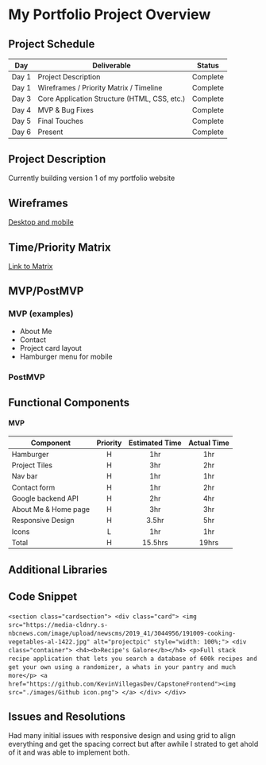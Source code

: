 # My Portfolio Project Overview

## Project Schedule

|  Day | Deliverable | Status
|---|---| ---|
|Day 1| Project Description | Complete
|Day 1| Wireframes / Priority Matrix / Timeline | Complete
|Day 3| Core Application Structure (HTML, CSS, etc.) | Complete
|Day 4| MVP & Bug Fixes | Complete
|Day 5| Final Touches | Complete
|Day 6| Present | Complete

## Project Description

Currently building version 1 of my portfolio website

## Wireframes

[Desktop and mobile](https://imgur.com/a/jWNrnMc)

## Time/Priority Matrix

[Link to Matrix](https://imgur.com/a/EmsmBci)

## MVP/PostMVP

### MVP (examples)

* About Me
* Contact
* Project card layout
* Hamburger menu for mobile


### PostMVP

## Functional Components

#### MVP
| Component | Priority | Estimated Time | Actual Time |
| --- | :---: |  :---: | :---: |
| Hamburger | H | 1hr | 1hr |
| Project Tiles | H | 3hr | 2hr |
| Nav bar | H | 1hr | 1hr |
| Contact form | H | 1hr | 2hr |
| Google backend API | H | 2hr | 4hr |
| About Me & Home page | H | 3hr | 3hr |
| Responsive Design | H | 3.5hr | 5hr |
| Icons | L | 1hr | 1hr |
| Total | H | 15.5hrs | 19hrs |



## Additional Libraries

## Code Snippet

 `<section class="cardsection">
                    <div class="card">
                        <img src="https://media-cldnry.s-nbcnews.com/image/upload/newscms/2019_41/3044956/191009-cooking-vegetables-al-1422.jpg"
                            alt="projectpic" style="width: 100%;">
                        <div class="container">
                            <h4><b>Recipe's Galore</b></h4>
                            <p>Full stack recipe application that lets you search a database of 600k recipes and get
                                your own using a randomizer, a whats in your pantry and much more</p>
                            <a href="https://github.com/KevinVillegasDev/CapstoneFrontend"><img
                                    src="./images/Github icon.png"> </a>
                        </div>
                    </div>`

## Issues and Resolutions

Had many initial issues with responsive design and using grid to align everything and get the spacing correct but after awhile I strated to get ahold of it and was able to implement both.
